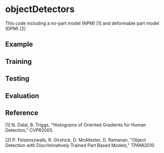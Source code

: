 objectDetectors
===============

This code including a no-part model (NPM) [1] and deformable part model (DPM) [2]


Example
-------

Training
--------

Testing
-------

Evaluation
----------

Reference
---------
[1] N. Dalal, B. Triggs, "Histograms of Oriented Gradients for Human Detection," CVPR2005.

[2] P. Felzenszwalb, R. Girshick, D. McAllester, D. Ramanan, "Object Detection with Discriminatively Trained Part Based Models," TPAMI2010
